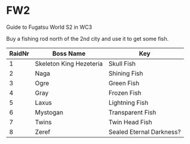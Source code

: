 # FW2
Guide to Fugatsu World S2 in WC3

Buy a fishing rod north of the 2nd city and use it to get some fish.

| RaidNr | Boss Name | Key | 
| --- | --- | --- |
| 1 | Skeleton King Hezeteria | Skull Fish |
| 2 | Naga | Shining Fish |
| 3 | Ogre | Green Fish |
| 4 | Gray | Frozen Fish |
| 5 | Laxus | Lightning Fish |
| 6 | Mystogan | Transparent Fish |
| 7 | Twins | Twin Head Fish |
| 8 | Zeref | Sealed Eternal Darkness?|


